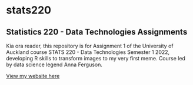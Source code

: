 # stats220
## Statistics 220 - Data Technologies Assignments

Kia ora reader, this repository is for Assignment 1 of the University of Auckland course STATS 220 - Data Technologies Semester 1 2022, developing R skills to transform images to my very first meme. Course led by data science legend Anna Ferguson. 


<a href="https://madeleine-universe.github.io/stats220/">View my website here</a>
